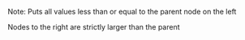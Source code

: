 Note: Puts all values less than or equal to the parent node on the left <p>
Nodes to the right are strictly larger than the parent
